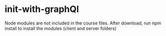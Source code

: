 # init-with-graphQl
Node modules are not included in the course files. After download, run npm install to install the modules (client and server folders)
